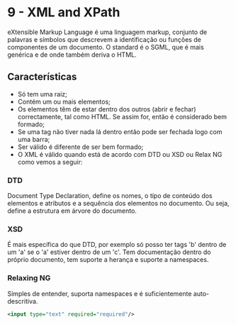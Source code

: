 # 9 - XML and XPath

eXtensible Markup Language é uma linguagem markup, conjunto de palavras e símbolos que descrevem a identificação ou funções de componentes de um documento. O standard é o SGML, que é mais genérica e de onde também deriva o HTML.

## Características

- Só tem uma raiz;
- Contém um ou mais elementos;
- Os elementos têm de estar dentro dos outros (abrir e fechar) correctamente, tal como HTML. Se assim for, então é considerado bem formado;
- Se uma tag não tiver nada lá dentro então pode ser fechada logo com uma barra;
- Ser válido é diferente de ser bem formado;
- O XML é válido quando está de acordo com DTD ou XSD ou Relax NG como vemos a seguir:

### DTD

Document Type Declaration, define os nomes, o típo de conteúdo dos elementos e atributos e a sequência dos elementos no documento. Ou seja, define a estrutura em árvore do documento. 

### XSD

É mais específica do que DTD, por exemplo só posso ter tags 'b' dentro de um 'a' se o 'a' estiver dentro de um 'c'. Tem documentação dentro do próprio documento, tem suporte a herança e suporte a namespaces. 

### Relaxing NG

Simples de entender, suporta namespaces e é suficientemente auto-descritiva. 

```xml
<input type="text" required="required"/>
```



